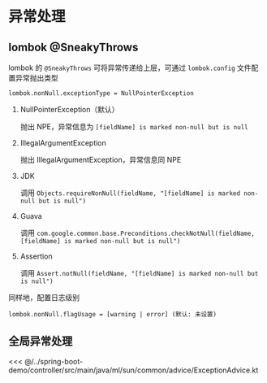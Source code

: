 # 异常处理

## lombok @SneakyThrows

lombok 的 `@SneakyThrows` 可将异常传递给上层，可通过 `lombok.config` 文件配置异常抛出类型

```properties
lombok.nonNull.exceptionType = NullPointerException
```

1. NullPointerException（默认）

   抛出 NPE，异常信息为 `[fieldName] is marked non-null but is null`

2. IllegalArgumentException

   抛出 IllegalArgumentException，异常信息同 NPE

3. JDK

   调用 `Objects.requireNonNull(fieldName, "[fieldName] is marked non-null but is null")`

4. Guava

   调用 `com.google.common.base.Preconditions.checkNotNull(fieldName, [fieldName] is marked non-null but is null")`

5. Assertion

   调用 `Assert.notNull(fieldName, "[fieldName] is marked non-null but is null")`

同样地，配置日志级别

```properties
lombok.nonNull.flagUsage = [warning | error] (默认: 未设置)
```

## 全局异常处理

<<< @/../spring-boot-demo/controller/src/main/java/ml/sun/common/advice/ExceptionAdvice.kt
